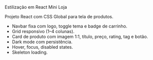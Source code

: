 Estilização em React Mini Loja

Projeto React com CSS Global para tela de produtos.

- Navbar fixa com logo, toggle tema e badge de carrinho.
- Grid responsivo (1–4 colunas).
- Card de produto com imagem 1:1, título, preço, rating, tag e botão.
- Dark mode com persistência.
- Hover, focus, disabled states.
- Skeleton loading.
